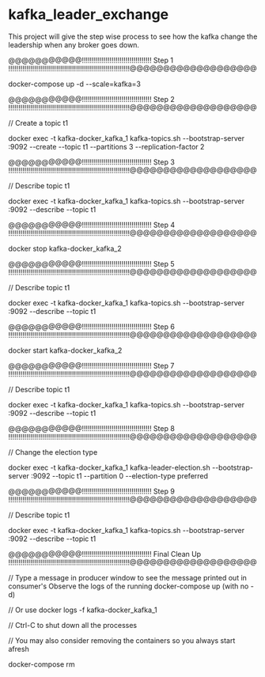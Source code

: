 # kafka_leader_exchange
This project will give the step wise process to see how the kafka change the leadership when any broker goes down.

@@@@@@@@@@@!!!!!!!!!!!!!!!!!!!!!!!!!!!!!!!!!!!  Step 1 !!!!!!!!!!!!!!!!!!!!!!!!!!!!!!!!!!!!!!!!!!!!!!!!!!!!!!!!!!!!!@@@@@@@@@@@@@@@@@@@


docker-compose up -d --scale=kafka=3


@@@@@@@@@@@!!!!!!!!!!!!!!!!!!!!!!!!!!!!!!!!!!!  Step 2 !!!!!!!!!!!!!!!!!!!!!!!!!!!!!!!!!!!!!!!!!!!!!!!!!!!!!!!!!!!!!@@@@@@@@@@@@@@@@@@@


// Create a topic t1

docker exec -t kafka-docker_kafka_1 kafka-topics.sh --bootstrap-server :9092 --create --topic t1 --partitions 3 --replication-factor 2


@@@@@@@@@@@!!!!!!!!!!!!!!!!!!!!!!!!!!!!!!!!!!!  Step 3 !!!!!!!!!!!!!!!!!!!!!!!!!!!!!!!!!!!!!!!!!!!!!!!!!!!!!!!!!!!!!@@@@@@@@@@@@@@@@@@@


// Describe topic t1

docker exec -t kafka-docker_kafka_1 kafka-topics.sh --bootstrap-server :9092 --describe --topic t1


@@@@@@@@@@@!!!!!!!!!!!!!!!!!!!!!!!!!!!!!!!!!!!  Step 4 !!!!!!!!!!!!!!!!!!!!!!!!!!!!!!!!!!!!!!!!!!!!!!!!!!!!!!!!!!!!!@@@@@@@@@@@@@@@@@@@


docker stop kafka-docker_kafka_2


@@@@@@@@@@@!!!!!!!!!!!!!!!!!!!!!!!!!!!!!!!!!!!  Step 5 !!!!!!!!!!!!!!!!!!!!!!!!!!!!!!!!!!!!!!!!!!!!!!!!!!!!!!!!!!!!!@@@@@@@@@@@@@@@@@@@


// Describe topic t1

docker exec -t kafka-docker_kafka_1 kafka-topics.sh --bootstrap-server :9092 --describe --topic t1


@@@@@@@@@@@!!!!!!!!!!!!!!!!!!!!!!!!!!!!!!!!!!!  Step 6 !!!!!!!!!!!!!!!!!!!!!!!!!!!!!!!!!!!!!!!!!!!!!!!!!!!!!!!!!!!!!@@@@@@@@@@@@@@@@@@@


docker start kafka-docker_kafka_2


@@@@@@@@@@@!!!!!!!!!!!!!!!!!!!!!!!!!!!!!!!!!!!  Step 7 !!!!!!!!!!!!!!!!!!!!!!!!!!!!!!!!!!!!!!!!!!!!!!!!!!!!!!!!!!!!!@@@@@@@@@@@@@@@@@@@


// Describe topic t1

docker exec -t kafka-docker_kafka_1 kafka-topics.sh --bootstrap-server :9092 --describe --topic t1


@@@@@@@@@@@!!!!!!!!!!!!!!!!!!!!!!!!!!!!!!!!!!!  Step 8 !!!!!!!!!!!!!!!!!!!!!!!!!!!!!!!!!!!!!!!!!!!!!!!!!!!!!!!!!!!!!@@@@@@@@@@@@@@@@@@@


// Change the election type

docker exec -t kafka-docker_kafka_1 kafka-leader-election.sh --bootstrap-server :9092 --topic t1 --partition 0 --election-type preferred


@@@@@@@@@@@!!!!!!!!!!!!!!!!!!!!!!!!!!!!!!!!!!!  Step 9 !!!!!!!!!!!!!!!!!!!!!!!!!!!!!!!!!!!!!!!!!!!!!!!!!!!!!!!!!!!!!@@@@@@@@@@@@@@@@@@@


// Describe topic t1

docker exec -t kafka-docker_kafka_1 kafka-topics.sh --bootstrap-server :9092 --describe --topic t1


@@@@@@@@@@@!!!!!!!!!!!!!!!!!!!!!!!!!!!!!!!!!!!  Final Clean Up !!!!!!!!!!!!!!!!!!!!!!!!!!!!!!!!!!!!!!!!!!!!!!!!!!!!!!!!!!!!!@@@@@@@@@@@@@@@@@@@


// Type a message in producer window to see the message printed out in consumer's Observe the logs of the running docker-compose up (with no -d)

// Or use docker logs -f kafka-docker_kafka_1

// Ctrl-C to shut down all the processes

// You may also consider removing the containers so you always start afresh

docker-compose rm
